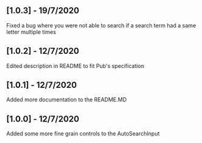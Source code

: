 ## [1.0.3] - 19/7/2020
Fixed a bug where you were not able to search if a search term had a same letter multiple times

## [1.0.2] - 12/7/2020
Edited description in README to fit Pub's specification

## [1.0.1] - 12/7/2020
Added more documentation to the README.MD

## [1.0.0] - 12/7/2020
Added some more fine grain controls to the AutoSearchInput